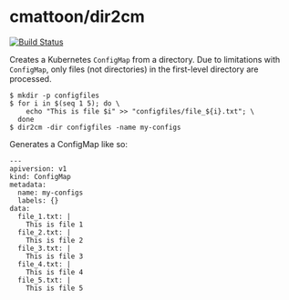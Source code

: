 cmattoon/dir2cm
===============

[![Build Status](https://travis-ci.org/cmattoon/dir2cm.svg?branch=master)](https://travis-ci.org/cmattoon/dir2cm)

Creates a Kubernetes `ConfigMap` from a directory. Due to limitations with `ConfigMap`,
only files (not directories) in the first-level directory are processed.

```
$ mkdir -p configfiles
$ for i in $(seq 1 5); do \
    echo "This is file $i" >> "configfiles/file_${i}.txt"; \
  done
$ dir2cm -dir configfiles -name my-configs
```

Generates a ConfigMap like so:
```
---
apiversion: v1
kind: ConfigMap
metadata:
  name: my-configs
  labels: {}
data:
  file_1.txt: |
    This is file 1
  file_2.txt: |
    This is file 2
  file_3.txt: |
    This is file 3
  file_4.txt: |
    This is file 4
  file_5.txt: |
    This is file 5
```

